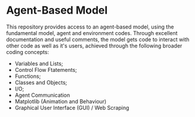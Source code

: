 # Agent-Based Model

This repository provides access to an agent-based model, using the fundamental model, agent and environment codes. Through excellent documentation and useful comments, the model gets code to interact with other code as well as it's users, achieved through the following broader coding concepts:

  - Variables and Lists;
  - Control Flow Ftatements;
  - Functions;
  - Classes and Objects;
  - I/O;
  - Agent Communication
  - Matplotlib (Animation and Behaviour)
  - Graphical User Interface (GUI) / Web Scraping
